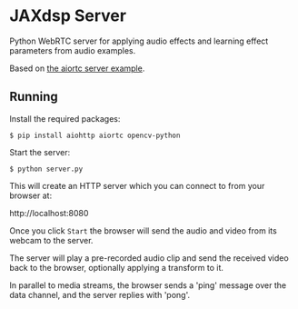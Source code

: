 # JAXdsp Server

Python WebRTC server for applying audio effects and learning effect parameters from audio examples.

Based on [the aiortc server example](https://github.com/aiortc/aiortc/tree/main/examples/server).

## Running

Install the required packages:

```console
$ pip install aiohttp aiortc opencv-python
```

Start the server:

```console
$ python server.py
```

This will create an HTTP server which you can connect to from your browser at:

http://localhost:8080

Once you click `Start` the browser will send the audio and video from its
webcam to the server.

The server will play a pre-recorded audio clip and send the received video back
to the browser, optionally applying a transform to it.

In parallel to media streams, the browser sends a 'ping' message over the data
channel, and the server replies with 'pong'.
